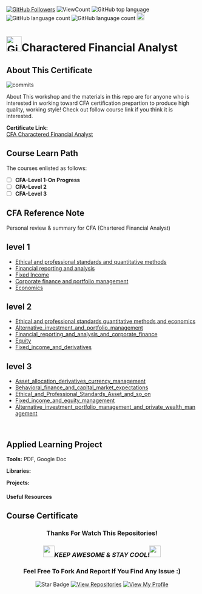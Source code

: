<!--
 * @Author: BDFD
 * @Date: 2022-01-12 22:38:38
 * @LastEditTime: 2022-02-23 12:24:43
 * @LastEditors: BDFD
 * @Description:
 * @FilePath: \3.0-Course-Name_Coursera_Template\README.md
-->

<a href="https://github.com/bdfd"><img src="https://img.shields.io/github/followers/bdfd?label=Follow%20Me&logo=github" alt="GitHub Followers" /></a>
![ViewCount](https://views.whatilearened.today/views/github/BDFD-LearningGround/Certificate_Charateered-Financial-Analyst_CFA.svg?cache=remove)
![GitHub top language](https://img.shields.io/github/languages/top/BDFD-LearningGround/Certificate_Charateered-Financial-Analyst_CFA?style=flat)
![GitHub language count](https://img.shields.io/github/languages/count/BDFD-LearningGround/Certificate_Charateered-Financial-Analyst_CFA?style=flat)
![GitHub language count](https://img.shields.io/github/languages/count/BDFD-LearningGround/Certificate_Charateered-Financial-Analyst_CFA?style=flat)
<img height=20 src="https://cdn.jsdelivr.net/gh/bdfd/Personal_Image_Repo/7.Color-Icon/Status/On_Progress.svg" alt="bdfd" />

<!-- <img height=20 src="https://cdn.jsdelivr.net/gh/bdfd/Personal_Image_Repo/7.Color-Icon/Status/Finish.svg" alt="bdfd" /> -->

# <a href="https://github.com/bdfd"><img height=40 src="https://cdn.jsdelivr.net/gh/bdfd/Personal_Image_Repo/4.Stamp/BDFD_Stamp.png" alt="GitHub Followers" /></a>Charactered Financial Analyst

## About This Certificate

![commits](https://img.shields.io/github/last-commit/BDFD-LearningGround/Certificate_Charateered-Financial-Analyst_CFA?label=Last%20Commit%20)

<!-- <p align="center">
  <img src="https://img.shields.io/badge/Python-3670A0?style=plastic&logo=python&logoColor=ffffff&color=316999"/>
  <img src="https://img.shields.io/badge/pandas-%23130754.svg?style=plastic&logo=pandas&logoColor=white&color=4E447F"/>
  <img src="https://img.shields.io/badge/NumPy-%23013243.svg?style=plastic&logo=numpy&logoColor=white&color=416572"/>
  <img src="https://img.shields.io/badge/Plotly-%233F4F75.svg?style=plastic&logo=plotly&logoColor=white&color=3F4F75">
  <img src="https://img.shields.io/badge/scikit--learn-%23F89939.svg?style=plastic&logo=scikit-learn&logoColor=white&color=FCA043"/>
  <img src="https://img.shields.io/badge/Jupyter-%23F37725.svg?style=plastic&logo=jupyter&logoColor=white"/>
</p>  -->

About This workshop and the materials in this repo are for anyone who is interested in working toward CFA certification prepartion to produce high quality, working style! Check out follow course link if you think it is interested.

**Certificate Link:**  
[CFA Charactered Financial Analyst](https://www.cfainstitute.org/en/programs/cfa/charter)

## Course Learn Path

The courses enlisted as follows:

- [ ] **CFA-Level 1-On Progress**
- [ ] **CFA-Level 2**
- [ ] **CFA-Level 3**

## CFA Reference Note

Personal review &amp; summary for CFA (Chartered Financial Analyst)

## level 1

- [Ethical and professional standards and quantitative methods](level_1/Ethical_and_professional_standards_and_quantitative_methods.md)
- [Financial reporting and analysis](level_1/Financial_reporting_and_analysis.md)
- [Fixed Income](level_1/Fixed_Income.md)
- [Corporate finance and portfolio management](level_1/Corporate_finance_and_portfolio_management.md)
- [Economics](level_1/Economics.md)

## level 2

- [Ethical and professional standards quantitative methods and economics](level_2/Ethical_and_professional_standards_quantitative_methods_and_economics.md)
- [Alternative_investment_and_portfolio_management](level_2/Alternative_investment_and_portfolio_management.md)
- [Financial_reporting_and_analysis_and_corporate_finance](level_2/Financial_reporting_and_analysis_and_corporate_finance.md)
- [Equity](level_2/Equity.md)
- [Fixed_income_and_derivatives](level_2/Fixed_income_and_derivatives.md)

## level 3

- [Asset_allocation_derivatives_currency_management](level_3/Asset_allocation_derivatives_currency_management.md)
- [Behavioral_finance_and_capital_market_expectations](level_3/Behavioral_finance_and_capital_market_expectations.md)
- [Ethical_and_Professional_Standards_Asset_and_so_on](level_3/Ethical_and_Professional_Standards_Asset_and_so_on.md)
- [Fixed_income_and_equity_management](level_3/Fixed_income_and_equity_management.md)
- [Alternative_investment_portfolio_management_and_private_wealth_management](level_3/Alternative_investment_portfolio_management_and_private_wealth_management.md)

<!-- Sponsor University : Duke University
<img height=100 src="https://cdn.jsdelivr.net/gh/bdfd/Personal_Image_Repo/10.%20Course_Learning/1.0%20Coursera/Duke%20University-1.png" alt="bdfd" /> -->

<!-- Main Instructor:

1. Andrew D. Hilton
2. Nick Eubank
3. Genevieve M. Lipp
4. Kyle Bradbury -->

<br/>
<!-- Data science courses contain math—no avoiding that! This course is designed to teach learners the basic math you will need in order to be successful in almost any data science math course and was created for learners who have basic math skills but may not have taken algebra or pre-calculus. Data Science Math Skills introduces the core math that data science is built upon, with no extra complexity, introducing unfamiliar ideas and math symbols one-at-a-time. -->

## Applied Learning Project

**Tools:** PDF, Google Doc

**Libraries:**

**Projects:**

#### Useful Resources

<!-- - [Course Link](https://www.coursera.org/professional-certificates/ibm-data-science) -->

## Course Certificate

<!-- Total Hours: ~13 Hrs -->

<div align="center">

### Thanks For Watch This Repositories!

### <img src="https://media.giphy.com/media/WUlplcMpOCEmTGBtBW/giphy.gif" width="30"><i>KEEP AWESOME & STAY COOL!</i><img src="https://media.giphy.com/media/WUlplcMpOCEmTGBtBW/giphy.gif" width="30">

### Feel Free To Fork And Report If You Find Any Issue :)

![Star Badge](https://img.shields.io/static/v1?label=%F0%9F%8C%9F&message=If%20Useful&style=style=flat&color=BC4E99)
[![View Repositories](https://img.shields.io/badge/View-My_Repositories-blue?logo=GitHub)](https://github.com/bdfd?tab=repositories)
[![View My Profile](https://img.shields.io/badge/View-My_Profile-green?logo=GitHub)](https://github.com/bdfd)

</div>

<!-- ![Certificate](https://cdn.jsdelivr.net/gh/BDFD-LearningGround/Certificate-Folder/6.0-Others/Course-Version%20Control%20with%20Git/Course-Version%20Control%20with%20Git.jpeg) -->
